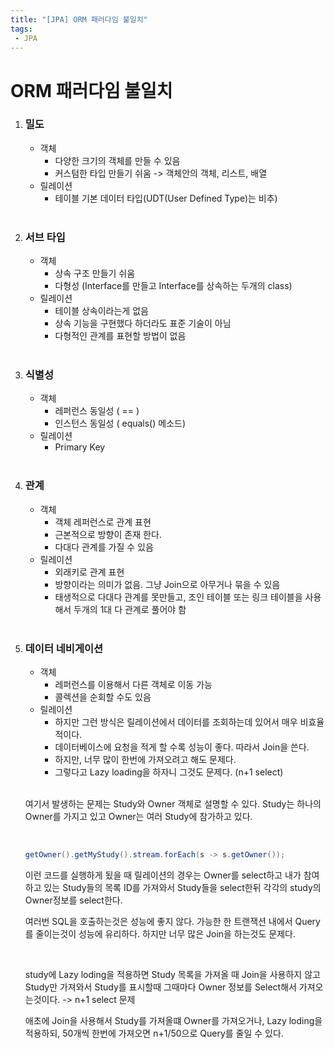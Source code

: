 ```yaml
---
title: "[JPA] ORM 패러다임 불일치"
tags:
 - JPA
---
```




# ORM 패러다임 불일치

1. ### 밀도

   * 객체
     * 다양한 크기의 객체를 만들 수 있음
     * 커스텀한 타입 만들기 쉬움 -> 객체안의 객체, 리스트, 배열
   * 릴레이션
     * 테이블 기본 데이터 타입(UDT(User Defined Type)는 비추)

   <br/>

2. ### 서브 타입

   * 객체
     * 상속 구조 만들기 쉬움
     * 다형성 (Interface를 만들고 Interface를 상속하는 두개의 class)
   * 릴레이션
     * 테이블 상속이라는게 없음
     * 상속 기능을 구현했다 하더라도 표준 기술이 아님
     * 다형적인 관계를 표현할 방법이 없음

   <br/>

3. ### 식별성

   * 객체
     * 레퍼런스 동일성 ( == )
     * 인스턴스 동일성 ( equals() 메소드)
   * 릴레이션
     * Primary Key

   <br/>

4. ### 관계

   * 객체
     * 객체 레퍼런스로 관계 표현
     * 근본적으로 방향이 존재 한다.
     * 다대다 관계를 가질 수 있음
   * 릴레이션
     * 외래키로 관계 표현
     * 방향이라는 의미가 없음. 그냥 Join으로 아무거나 묶을 수 있음
     * 태생적으로 다대다 관계를 못만들고, 조인 테이블 또는 링크 테이블을 사용해서 두개의 1대 다 관계로 풀어야 함

   <br/>

5. ### 데이터 네비게이션

   * 객체
     * 레퍼런스를 이용해서 다른 객체로 이동 가능
     * 콜렉션을 순회할 수도 있음
   * 릴레이션
     * 하지만 그런 방식은 릴레이션에서 데이터를 조회하는데 있어서 매우 비효율적이다.
     * 데이터베이스에 요청을 적게 할 수록 성능이 좋다. 따라서 Join을 쓴다.
     * 하지만, 너무 많이 한번에 가져오려고 해도 문제다.
     * 그렇다고 Lazy loading을 하자니 그것도 문제다. (n+1 select)

   <br/>

   여기서 발생하는 문제는 Study와 Owner 객체로 설명할 수 있다. Study는 하나의 Owner를 가지고 있고 Owner는 여러 Study에 참가하고 있다.

   <br/>

   ```java
   getOwner().getMyStudy().stream.forEach(s -> s.getOwner());
   ```

   이런 코드를 실행하게 됬을 때 릴레이션의 경우는 Owner를 select하고 내가 참여하고 있는 Study들의 목록 ID를 가져와서 Study들을 select한뒤 각각의 study의 Owner정보를 select한다.

   여러번 SQL을 호출하는것은 성능에 좋지 않다. 가능한 한 트랜잭션 내에서 Query를 줄이는것이 성능에 유리하다. 하지만 너무 많은 Join을 하는것도 문제다.

   <br/>

   study에 Lazy loding을 적용하면 Study  목록을 가져올 때 Join을 사용하지 않고 Study만 가져와서 Study를 표시할때 그때마다 Owner 정보를 Select해서 가져오는것이다. -> n+1 select 문제

   애초에 Join을 사용해서 Study를 가져올떄 Owner를 가져오거나, Lazy loding을 적용하되, 50개씩 한번에 가져오면 n+1/50으로 Query를 줄일 수 있다.

   <br/>

   